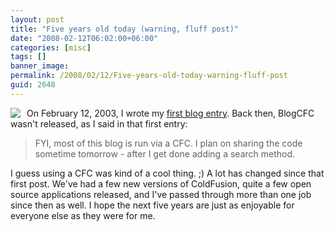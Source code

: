 ```yaml
---
layout: post
title: "Five years old today (warning, fluff post)"
date: "2008-02-12T06:02:00+06:00"
categories: [misc]
tags: []
banner_image: 
permalink: /2008/02/12/Five-years-old-today-warning-fluff-post
guid: 2648
---
```


<img src="https://static.raymondcamden.com/images/cfjedi//happy-birthday-cake.gif" align="left" style="margin-right: 10px"> On February 12, 2003, I wrote my <a href="http://www.raymondcamden.com/index.cfm?mode=entry&entry=395FA384-CC01-17D6-AE9B36479350D784">first blog entry</a>. Back then, BlogCFC wasn't released, as I said in that first entry:

<blockquote>
<p>
FYI, most of this blog is run via a CFC. I plan on sharing the code sometime tomorrow - after I get done adding a search method. 
</p>
</blockquote>

I guess using a CFC was kind of a cool thing. ;) A lot has changed since that first post. We've had a few new versions of ColdFusion, quite a few open source applications released, and I've passed through more than one job since then as well. I hope the next five years are just as enjoyable for everyone else as they were for me.